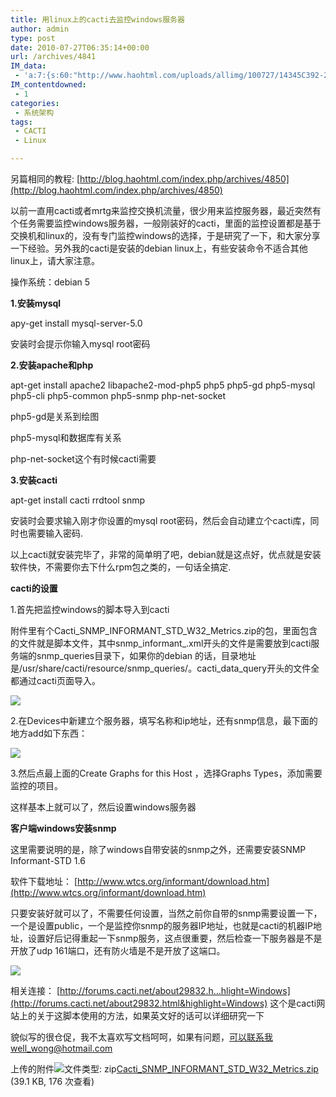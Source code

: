 ```yaml
---
title: 用linux上的cacti去监控windows服务器
author: admin
type: post
date: 2010-07-27T06:35:14+00:00
url: /archives/4841
IM_data:
 - 'a:7:{s:60:"http://www.haohtml.com/uploads/allimg/100727/14345C392-2.jpg";s:71:"http://blog.haohtml.com/wp-content/uploads/2011/03/3e9c_14345C392-2.jpg";s:59:"http://www.haohtml.com/uploads/allimg/100727/14345C5B-3.jpg";s:70:"http://blog.haohtml.com/wp-content/uploads/2011/03/dc27_14345C5B-3.jpg";s:61:"http://www.haohtml.com/uploads/allimg/100727/1434563026-4.gif";s:72:"http://blog.haohtml.com/wp-content/uploads/2011/03/d346_1434563026-4.gif";s:61:"http://www.haohtml.com/uploads/allimg/100727/1434561638-5.jpg";s:72:"http://blog.haohtml.com/wp-content/uploads/2011/03/4477_1434561638-5.jpg";s:61:"http://www.haohtml.com/uploads/allimg/100727/1434562453-6.jpg";s:72:"http://blog.haohtml.com/wp-content/uploads/2011/03/7f3e_1434562453-6.jpg";s:59:"http://www.haohtml.com/uploads/allimg/100727/14345B1N-7.jpg";s:70:"http://blog.haohtml.com/wp-content/uploads/2011/03/d647_14345B1N-7.jpg";s:60:"http://www.haohtml.com/uploads/allimg/100727/14345611S-8.jpg";s:71:"http://blog.haohtml.com/wp-content/uploads/2011/03/cbf1_14345611S-8.jpg";}'
IM_contentdowned:
 - 1
categories:
 - 系统架构
tags:
 - CACTI
 - Linux

---
```


另篇相同的教程: [http://blog.haohtml.com/index.php/archives/4850](http://blog.haohtml.com/index.php/archives/4850)

以前一直用cacti或者mrtg来监控交换机流量，很少用来监控服务器，最近突然有个任务需要监控windows服务器，一般刚装好的cacti，里面的监控设置都是基于交换机和linux的，没有专门监控windows的选择，于是研究了一下，和大家分享一下经验。另外我的cacti是安装的debian linux上，有些安装命令不适合其他linux上，请大家注意。


操作系统：debian 5

**1.安装mysql**

apy-get install mysql-server-5.0

安装时会提示你输入mysql root密码


**2.安装apache和php**

apt-get install apache2 libapache2-mod-php5 php5 php5-gd php5-mysql php5-cli php5-common php5-snmp php-net-socket


php5-gd是关系到绘图

php5-mysql和数据库有关系

php-net-socket这个有时候cacti需要

**3.安装cacti**

apt-get install cacti rrdtool snmp

安装时会要求输入刚才你设置的mysql root密码，然后会自动建立个cacti库，同时也需要输入密码.


以上cacti就安装完毕了，非常的简单明了吧，debian就是这点好，优点就是安装软件快，不需要你去下什么rpm包之类的，一句话全搞定.


**cacti的设置**

1.首先把监控windows的脚本导入到cacti

附件里有个Cacti_SNMP_INFORMANT_STD_W32_Metrics.zip的包，里面包含的文件就是脚本文件，其中snmp_informant_.xml开头的文件是需要放到cacti服务端的snmp_queries目录下，如果你的debian 的话，目录地址是/usr/share/cacti/resource/snmp_queries/。cacti_data_query开头的文件全都通过cacti页面导入。

[![](http://blogx.haohtml.com/wp-content/uploads/2010/07/1434563418-0.jpg)](http://blog.haohtml.com/wp-content/uploads/2010/07/1434563418-0.jpg)

2.在Devices中新建立个服务器，填写名称和ip地址，还有snmp信息，最下面的地方add如下东西：

[![](https://blogstatic.haohtml.com//uploads/2023/09/1434563a8-1.jpg)](http://blog.haohtml.com/wp-content/uploads/2010/07/1434563a8-1.jpg)

3.然后点最上面的Create Graphs for this Host ，选择Graphs Types，添加需要监控的项目。



这样基本上就可以了，然后设置windows服务器


**客户端windows安装snmp**

这里需要说明的是，除了windows自带安装的snmp之外，还需要安装SNMP Informant-STD 1.6

软件下载地址： [http://www.wtcs.org/informant/download.htm](http://www.wtcs.org/informant/download.htm)

只要安装好就可以了，不需要任何设置，当然之前你自带的snmp需要设置一下，一个是设置public，一个是监控你snmp的服务器IP地址，也就是cacti的机器IP地址，设置好后记得重起一下snmp服务，这点很重要，然后检查一下服务器是不是开放了udp 161端口，还有防火墙是不是开放了这端口。


![](http://www.haohtml.com/uploads/allimg/100727/14345C5B-3.jpg)

相关连接： [http://forums.cacti.net/about29832.h…hlight=Windows](http://forums.cacti.net/about29832.html&highlight=Windows) 这个是cacti网站上的关于这脚本使用的方法，如果英文好的话可以详细研究一下

貌似写的很仓促，我不太喜欢写文档呵呵，如果有问题，可以联系我well_wong@hotmail.com


上传的附件![文件类型: zip](http://www.haohtml.com/uploads/allimg/100727/1434563026-4.gif)[Cacti_SNMP_INFORMANT_STD_W32_Metrics.zip](http://www.linuxsir.org/bbs/attachment.php?s=7a0a60f2cdfb7c41805e04432d418772&attachmentid=51147&d=1236752610) (39.1 KB, 176 次查看)
